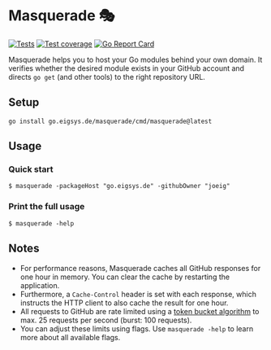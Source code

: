 # Masquerade 🎭

[![Tests](https://github.com/joeig/masquerade/workflows/Tests/badge.svg)](https://github.com/joeig/masquerade/actions)
[![Test coverage](https://img.shields.io/badge/coverage-76%25-success)](https://github.com/joeig/masquerade/tree/master/.github/testcoverage.yml)
[![Go Report Card](https://goreportcard.com/badge/go.eigsys.de/masquerade)](https://goreportcard.com/report/go.eigsys.de/masquerade)

Masquerade helps you to host your Go modules behind your own domain.
It verifies whether the desired module exists in your GitHub account and directs `go get` (and other tools) to the right repository URL.

## Setup

    go install go.eigsys.de/masquerade/cmd/masquerade@latest

## Usage

### Quick start

    $ masquerade -packageHost "go.eigsys.de" -githubOwner "joeig"

### Print the full usage

    $ masquerade -help

## Notes

* For performance reasons, Masquerade caches all GitHub responses for one hour in memory.
  You can clear the cache by restarting the application.
* Furthermore, a `Cache-Control` header is set with each response, which instructs the HTTP client to also cache the result for one hour.
* All requests to GitHub are rate limited using a [token bucket algorithm](https://en.wikipedia.org/wiki/Token_bucket) to max. 25 requests per second (burst: 100 requests).
* You can adjust these limits using flags.
  Use `masquerade -help` to learn more about all available flags.
